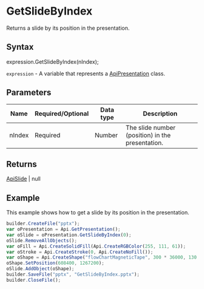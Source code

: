 # GetSlideByIndex

Returns a slide by its position in the presentation.

## Syntax

expression.GetSlideByIndex(nIndex);

`expression` - A variable that represents a [ApiPresentation](../ApiPresentation.md) class.

## Parameters

| **Name** | **Required/Optional** | **Data type** | **Description** |
| ------------- | ------------- | ------------- | ------------- |
| nIndex | Required | Number | The slide number (position) in the presentation. |

## Returns

[ApiSlide](../../ApiSlide/ApiSlide.md) &#124; null

## Example

This example shows how to get a slide by its position in the presentation.

```javascript
builder.CreateFile("pptx");
var oPresentation = Api.GetPresentation();
var oSlide = oPresentation.GetSlideByIndex(0);
oSlide.RemoveAllObjects();
var oFill = Api.CreateSolidFill(Api.CreateRGBColor(255, 111, 61));
var oStroke = Api.CreateStroke(0, Api.CreateNoFill());
var oShape = Api.CreateShape("flowChartMagneticTape", 300 * 36000, 130 * 36000, oFill, oStroke);
oShape.SetPosition(608400, 1267200);
oSlide.AddObject(oShape);
builder.SaveFile("pptx", "GetSlideByIndex.pptx");
builder.CloseFile();
```